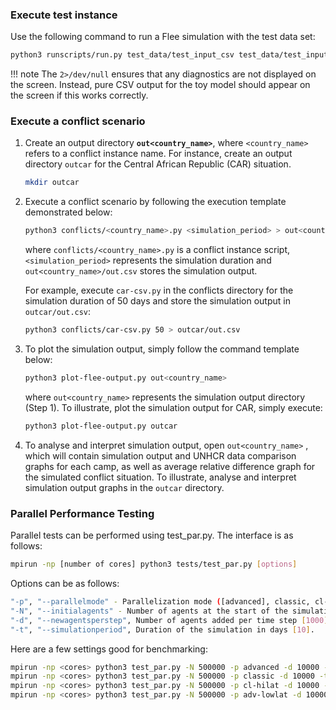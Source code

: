 
### **Execute test instance**
Use the following command to run a Flee simulation with the test data set:

```sh
python3 runscripts/run.py test_data/test_input_csv test_data/test_input_csv/refugee_data 0 test_data/test_input_csv/simsettings.yml 
```

!!! note
	The `2>/dev/null` ensures that any diagnostics are not displayed on the screen. Instead, pure CSV output for the toy model should appear on the screen if this works correctly.

### **Execute a conflict scenario**

1. Create an output directory **`out<country_name>`**, where `<country_name>` refers to a conflict instance name. For instance, create an output directory `outcar` for the Central African Republic (CAR) situation.
	```sh
	mkdir outcar
	```

2. Execute a conflict scenario by following the execution template demonstrated below:
	```sh
	python3 conflicts/<country_name>.py <simulation_period> > out<country_name>/out.csv
	```
	where `conflicts/<country_name>.py` is a conflict instance script, `<simulation_period>` represents the simulation duration and `out<country_name>/out.csv` stores the simulation output.

	For example, execute `car-csv.py` in the conflicts directory for the simulation duration of 50 days and store the simulation output in `outcar/out.csv`:
	```sh
	python3 conflicts/car-csv.py 50 > outcar/out.csv
	```

3. To plot the simulation output, simply follow the command template below:
	```sh
	python3 plot-flee-output.py out<country_name>
	```

	where `out<country_name>` represents the simulation output directory (Step 1). To illustrate, plot the simulation output for CAR, simply execute:
	```sh
	python3 plot-flee-output.py outcar
	```	

4. To analyse and interpret simulation output, open `out<country_name>` , which will contain simulation output and UNHCR data comparison graphs for each camp, as well as average relative difference graph for the simulated conflict situation. To illustrate, analyse and interpret simulation output graphs in the `outcar` directory.


### **Parallel Performance Testing**
Parallel tests can be performed using test_par.py. The interface is as follows:
```sh
mpirun -np [number of cores] python3 tests/test_par.py [options]
```
Options can be as follows:

```sh
"-p", "--parallelmode" - Parallelization mode ([advanced], classic, cl-hilat OR adv-lowlat).
"-N", "--initialagents" - Number of agents at the start of the simulation [100000].
"-d", "--newagentsperstep", Number of agents added per time step [1000].
"-t", "--simulationperiod", Duration of the simulation in days [10].
```
Here are a few settings good for benchmarking:
```sh
mpirun -np <cores> python3 test_par.py -N 500000 -p advanced -d 10000 -t 10
mpirun -np <cores> python3 test_par.py -N 500000 -p classic -d 10000 -t 10
mpirun -np <cores> python3 test_par.py -N 500000 -p cl-hilat -d 10000 -t 10
mpirun -np <cores> python3 test_par.py -N 500000 -p adv-lowlat -d 10000 -t 10
```

















